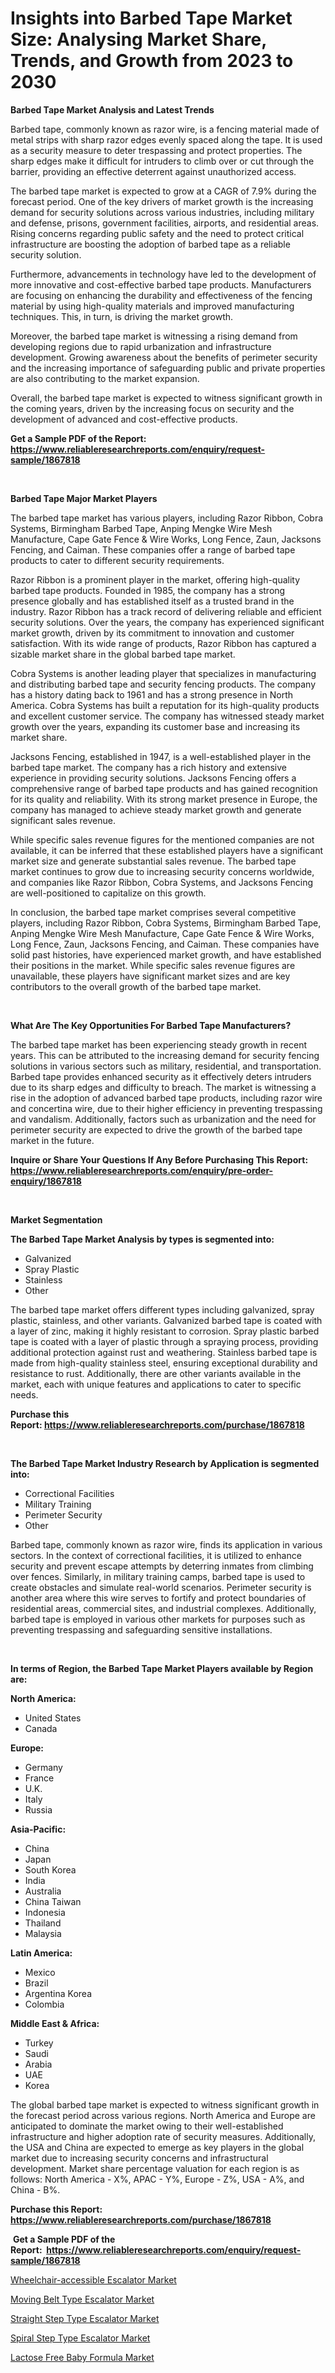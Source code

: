<p><h1>Insights into Barbed Tape Market Size: Analysing Market Share, Trends, and Growth from 2023 to 2030</h1></p><p><strong>Barbed Tape Market Analysis and Latest Trends</strong></p>
<p><p>Barbed tape, commonly known as razor wire, is a fencing material made of metal strips with sharp razor edges evenly spaced along the tape. It is used as a security measure to deter trespassing and protect properties. The sharp edges make it difficult for intruders to climb over or cut through the barrier, providing an effective deterrent against unauthorized access.</p><p>The barbed tape market is expected to grow at a CAGR of 7.9% during the forecast period. One of the key drivers of market growth is the increasing demand for security solutions across various industries, including military and defense, prisons, government facilities, airports, and residential areas. Rising concerns regarding public safety and the need to protect critical infrastructure are boosting the adoption of barbed tape as a reliable security solution.</p><p>Furthermore, advancements in technology have led to the development of more innovative and cost-effective barbed tape products. Manufacturers are focusing on enhancing the durability and effectiveness of the fencing material by using high-quality materials and improved manufacturing techniques. This, in turn, is driving the market growth.</p><p>Moreover, the barbed tape market is witnessing a rising demand from developing regions due to rapid urbanization and infrastructure development. Growing awareness about the benefits of perimeter security and the increasing importance of safeguarding public and private properties are also contributing to the market expansion.</p><p>Overall, the barbed tape market is expected to witness significant growth in the coming years, driven by the increasing focus on security and the development of advanced and cost-effective products.</p></p>
<p><strong>Get a Sample PDF of the Report:&nbsp; <a href="https://www.reliableresearchreports.com/enquiry/request-sample/1867818">https://www.reliableresearchreports.com/enquiry/request-sample/1867818</a></strong></p>
<p>&nbsp;</p>
<p><strong>Barbed Tape Major Market Players</strong></p>
<p><p>The barbed tape market has various players, including Razor Ribbon, Cobra Systems, Birmingham Barbed Tape, Anping Mengke Wire Mesh Manufacture, Cape Gate Fence & Wire Works, Long Fence, Zaun, Jacksons Fencing, and Caiman. These companies offer a range of barbed tape products to cater to different security requirements.</p><p>Razor Ribbon is a prominent player in the market, offering high-quality barbed tape products. Founded in 1985, the company has a strong presence globally and has established itself as a trusted brand in the industry. Razor Ribbon has a track record of delivering reliable and efficient security solutions. Over the years, the company has experienced significant market growth, driven by its commitment to innovation and customer satisfaction. With its wide range of products, Razor Ribbon has captured a sizable market share in the global barbed tape market.</p><p>Cobra Systems is another leading player that specializes in manufacturing and distributing barbed tape and security fencing products. The company has a history dating back to 1961 and has a strong presence in North America. Cobra Systems has built a reputation for its high-quality products and excellent customer service. The company has witnessed steady market growth over the years, expanding its customer base and increasing its market share.</p><p>Jacksons Fencing, established in 1947, is a well-established player in the barbed tape market. The company has a rich history and extensive experience in providing security solutions. Jacksons Fencing offers a comprehensive range of barbed tape products and has gained recognition for its quality and reliability. With its strong market presence in Europe, the company has managed to achieve steady market growth and generate significant sales revenue.</p><p>While specific sales revenue figures for the mentioned companies are not available, it can be inferred that these established players have a significant market size and generate substantial sales revenue. The barbed tape market continues to grow due to increasing security concerns worldwide, and companies like Razor Ribbon, Cobra Systems, and Jacksons Fencing are well-positioned to capitalize on this growth.</p><p>In conclusion, the barbed tape market comprises several competitive players, including Razor Ribbon, Cobra Systems, Birmingham Barbed Tape, Anping Mengke Wire Mesh Manufacture, Cape Gate Fence & Wire Works, Long Fence, Zaun, Jacksons Fencing, and Caiman. These companies have solid past histories, have experienced market growth, and have established their positions in the market. While specific sales revenue figures are unavailable, these players have significant market sizes and are key contributors to the overall growth of the barbed tape market.</p></p>
<p>&nbsp;</p>
<p><strong>What Are The Key Opportunities For Barbed Tape Manufacturers?</strong></p>
<p><p>The barbed tape market has been experiencing steady growth in recent years. This can be attributed to the increasing demand for security fencing solutions in various sectors such as military, residential, and transportation. Barbed tape provides enhanced security as it effectively deters intruders due to its sharp edges and difficulty to breach. The market is witnessing a rise in the adoption of advanced barbed tape products, including razor wire and concertina wire, due to their higher efficiency in preventing trespassing and vandalism. Additionally, factors such as urbanization and the need for perimeter security are expected to drive the growth of the barbed tape market in the future.</p></p>
<p><strong>Inquire or Share Your Questions If Any Before Purchasing This Report: <a href="https://www.reliableresearchreports.com/enquiry/pre-order-enquiry/1867818">https://www.reliableresearchreports.com/enquiry/pre-order-enquiry/1867818</a></strong></p>
<p>&nbsp;</p>
<p><strong>Market Segmentation</strong></p>
<p><strong>The Barbed Tape Market Analysis by types is segmented into:</strong></p>
<p><ul><li>Galvanized</li><li>Spray Plastic</li><li>Stainless</li><li>Other</li></ul></p>
<p><p>The barbed tape market offers different types including galvanized, spray plastic, stainless, and other variants. Galvanized barbed tape is coated with a layer of zinc, making it highly resistant to corrosion. Spray plastic barbed tape is coated with a layer of plastic through a spraying process, providing additional protection against rust and weathering. Stainless barbed tape is made from high-quality stainless steel, ensuring exceptional durability and resistance to rust. Additionally, there are other variants available in the market, each with unique features and applications to cater to specific needs.</p></p>
<p><strong>Purchase this Report:&nbsp;<a href="https://www.reliableresearchreports.com/purchase/1867818">https://www.reliableresearchreports.com/purchase/1867818</a></strong></p>
<p>&nbsp;</p>
<p><strong>The Barbed Tape Market Industry Research by Application is segmented into:</strong></p>
<p><ul><li>Correctional Facilities</li><li>Military Training</li><li>Perimeter Security</li><li>Other</li></ul></p>
<p><p>Barbed tape, commonly known as razor wire, finds its application in various sectors. In the context of correctional facilities, it is utilized to enhance security and prevent escape attempts by deterring inmates from climbing over fences. Similarly, in military training camps, barbed tape is used to create obstacles and simulate real-world scenarios. Perimeter security is another area where this wire serves to fortify and protect boundaries of residential areas, commercial sites, and industrial complexes. Additionally, barbed tape is employed in various other markets for purposes such as preventing trespassing and safeguarding sensitive installations.</p></p>
<p>&nbsp;</p>
<p><strong>In terms of Region, the Barbed Tape Market Players available by Region are:</strong></p>
<p>
    <p> <strong> North America: </strong>
        <ul>
            <li>United States</li>
            <li>Canada</li>
        </ul>
        </p> 
    <p> <strong> Europe: </strong>
        <ul>
            <li>Germany</li>
            <li>France</li>
            <li>U.K.</li>
            <li>Italy</li>
            <li>Russia</li>
        </ul>
        </p> 
    <p> <strong> Asia-Pacific: </strong>
        <ul>
            <li>China</li>
            <li>Japan</li>
            <li>South Korea</li>
            <li>India</li>
            <li>Australia</li>
            <li>China Taiwan</li>
            <li>Indonesia</li>
            <li>Thailand</li>
            <li>Malaysia</li>
        </ul>
        </p> 
    <p> <strong> Latin America: </strong>
        <ul>
            <li>Mexico</li>
            <li>Brazil</li>
            <li>Argentina Korea</li>
            <li>Colombia</li>
        </ul>
        </p> 
    <p> <strong> Middle East & Africa: </strong>
        <ul>
            <li>Turkey</li>
            <li>Saudi</li>
            <li>Arabia</li>
            <li>UAE</li>
            <li>Korea</li>
        </ul>
    </p>
    </p>
<p><p>The global barbed tape market is expected to witness significant growth in the forecast period across various regions. North America and Europe are anticipated to dominate the market owing to their well-established infrastructure and higher adoption rate of security measures. Additionally, the USA and China are expected to emerge as key players in the global market due to increasing security concerns and infrastructural development. Market share percentage valuation for each region is as follows: North America - X%, APAC - Y%, Europe - Z%, USA - A%, and China - B%.</p></p>
<p><strong>Purchase this Report: <a href="https://www.reliableresearchreports.com/purchase/1867818">https://www.reliableresearchreports.com/purchase/1867818</a></strong></p>
<p>&nbsp;<strong>Get a Sample PDF of the Report:&nbsp;&nbsp;<a href="https://www.reliableresearchreports.com/enquiry/request-sample/1867818">https://www.reliableresearchreports.com/enquiry/request-sample/1867818</a></strong></p>
<p><strong></strong></p>
<p><p><a href="https://medium.com/@joelstrosin1928/wheelchair-accessible-escalator-market-size-market-outlook-and-market-forecast-2023-to-2030-12c5e88e6bbf">Wheelchair-accessible Escalator Market</a></p><p><a href="https://medium.com/@jailynpurdy1934/moving-belt-type-escalator-market-comprehensive-assessment-by-type-application-and-geography-0b6413e4aab2">Moving Belt Type Escalator Market</a></p><p><a href="https://medium.com/@alaynagrant2023/straight-step-type-escalator-market-outlook-industry-overview-and-forecast-2023-to-2030-d93958168dbd">Straight Step Type Escalator Market</a></p><p><a href="https://medium.com/@germanbraun1929/spiral-step-type-escalator-market-insights-into-market-cagr-market-trends-and-growth-strategies-fff6182d2e02">Spiral Step Type Escalator Market</a></p><p><a href="https://medium.com/@rogerking1949/decoding-lactose-free-baby-formula-market-metrics-market-share-trends-and-growth-patterns-b70052532bdc">Lactose Free Baby Formula Market</a></p></p>